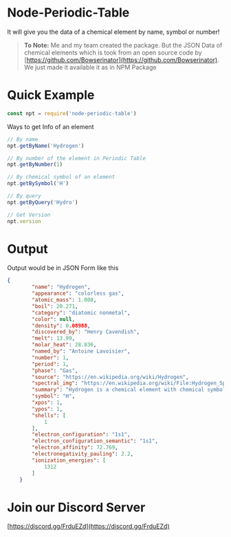 # Node-Periodic-Table

It will give you the data of a chemical element by name, symbol or number!

> **To Note:** Me and my team created the package. But the JSON Data of chemical elements which is took from an open source code by [https://github.com/Bowserinator](https://github.com/Bowserinator). We just made it available it as in NPM Package

# Quick Example
```js 
const npt = require('node-periodic-table')
```

Ways to get Info of an element
```js 
// By name
npt.getByName('Hydrogen')

// By number of the element in Periodic Table
npt.getByNumber(1)

// By chemical symbol of an element
npt.getBySymbol('H')

// By query
npt.getByQuery('Hydro')

// Get Version
npt.version
```

# Output
Output would be in JSON Form like this
```json 
{
        "name": "Hydrogen", 
        "appearance": "colorless gas", 
        "atomic_mass": 1.008, 
        "boil": 20.271, 
        "category": "diatomic nonmetal", 
        "color": null, 
        "density": 0.08988, 
        "discovered_by": "Henry Cavendish", 
        "melt": 13.99, 
        "molar_heat": 28.836, 
        "named_by": "Antoine Lavoisier", 
        "number": 1, 
        "period": 1, 
        "phase": "Gas", 
        "source": "https://en.wikipedia.org/wiki/Hydrogen", 
        "spectral_img": "https://en.wikipedia.org/wiki/File:Hydrogen_Spectra.jpg", 
        "summary": "Hydrogen is a chemical element with chemical symbol H and atomic number 1. With an atomic weight of 1.00794 u, hydrogen is the lightest element on the periodic table. Its monatomic form (H) is the most abundant chemical substance in the Universe, constituting roughly 75% of all baryonic mass.", 
        "symbol": "H", 
        "xpos": 1, 
        "ypos": 1, 
        "shells": [
            1
        ], 
        "electron_configuration": "1s1", 
        "electron_configuration_semantic": "1s1", 
        "electron_affinity": 72.769, 
        "electronegativity_pauling": 2.2, 
        "ionization_energies": [
            1312
        ]
    }
```

# Join our Discord Server
[https://discord.gg/FrduEZd](https://discord.gg/FrduEZd)